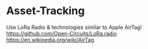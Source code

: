 # Asset-Tracking
Use LoRa Radio &amp; technologies similar to Apple AirTag! https://github.com/Open-Circuits/LoRa.radio https://en.wikipedia.org/wiki/AirTag
